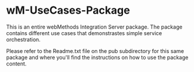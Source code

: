 # wM-UseCases-Package
This is an entire webMethods Integration Server package. The package contains different use cases that demonstrastes simple service orchestration.

Please refer to the Readme.txt file on the pub subdirectory for this same package and where you'll find the instructions on how to use the package content. 
